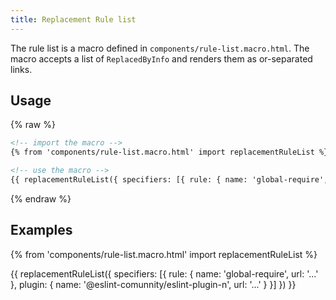 ```yaml
---
title: Replacement Rule list
---
```


The rule list is a macro defined in `components/rule-list.macro.html`. The macro accepts a list of `ReplacedByInfo` and renders them as or-separated links.

## Usage

{% raw %}

```html
<!-- import the macro -->
{% from 'components/rule-list.macro.html' import replacementRuleList %}

<!-- use the macro -->
{{ replacementRuleList({ specifiers: [{ rule: { name: 'global-require', url: '...' }, plugin: { name: '@eslint-comunnity/eslint-plugin-n', url: '...' } }] }) }}
```

{% endraw %}

## Examples

{% from 'components/rule-list.macro.html' import replacementRuleList %}

{{ replacementRuleList({ specifiers: [{ rule: { name: 'global-require', url: '...' }, plugin: { name: '@eslint-comunnity/eslint-plugin-n', url: '...' } }] }) }}

